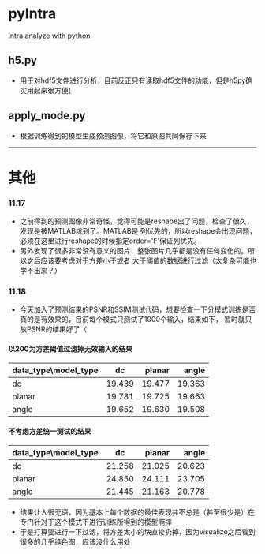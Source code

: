 # pyIntra
Intra analyze with python

## h5.py
* 用于对hdf5文件进行分析，目前反正只有读取hdf5文件的功能，但是h5py确实用起来很方便(

## apply_mode.py
* 根据训练得到的模型生成预测图像，将它和原图共同保存下来
---
# 其他
### 11.17
* 之前得到的预测图像非常奇怪，觉得可能是reshape出了问题，检查了很久，发现是被MATLAB坑到了。MATLAB是
列优先的，所以reshape会出现问题，必须在这里进行reshape的时候指定order='F'保证列优先。
* 另外发现了很多非常没有意义的图片，整张图片几乎都是没有任何变化的。所以之后应该要考虑对于方差小于或者
大于阈值的数据进行过滤（太复杂可能也学不出来？）
### 11.18
* 今天加入了预测结果的PSNR和SSIM测试代码，想要检查一下分模式训练是否真的是有效果的，目前每个模式只测试了1000个输入，结果如下，
暂时就只放PSNR的结果好了（
#### 以200为方差阈值过滤掉无效输入的结果

| data_type\model_type    |dc             | planar           | angle     |
| ------------- |:-------------:| -----:           | -----:    |
| dc            | 19.439        | 19.477           | 19.363    |
|planar         | 19.781        | 19.725           | 19.663    |
|angle          | 19.652        | 19.630           | 19.508    |

#### 不考虑方差统一测试的结果
| data_type\model_type    |dc             | planar           | angle     |
| ------------- |:-------------:| -----:           | -----:    |
| dc            | 21.258        | 21.025           | 20.623    |
|planar         | 24.850        | 24.111           | 23.705    |
|angle          | 21.445        | 21.163           | 20.778    |

* 结果让人很无语，因为基本上每个数据的最佳表现并不总是（甚至很少是）在专门针对于这个模式下进行训练所得到的模型啊摔
* 于是打算要进行一下过滤，将方差太小的块直接扔掉，因为visualize之后看到很多的几乎纯色图，应该没什么用处

